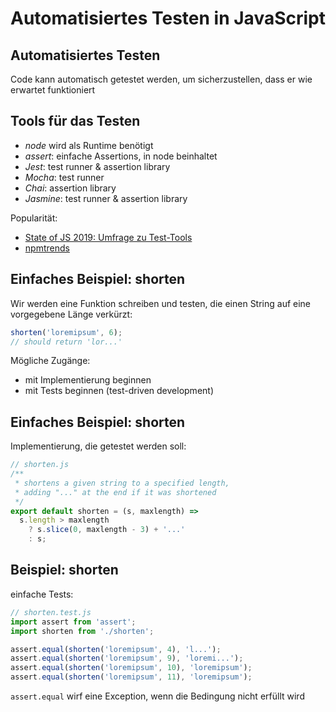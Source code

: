# Automatisiertes Testen in JavaScript

## Automatisiertes Testen

Code kann automatisch getestet werden, um sicherzustellen, dass er wie erwartet funktioniert

## Tools für das Testen

- _node_ wird als Runtime benötigt
- _assert_: einfache Assertions, in node beinhaltet
- _Jest_: test runner & assertion library
- _Mocha_: test runner
- _Chai_: assertion library
- _Jasmine_: test runner & assertion library

Popularität:

- [State of JS 2019: Umfrage zu Test-Tools](https://2019.stateofjs.com/testing/)
- [npmtrends](https://www.npmtrends.com/jest-vs-mocha-vs-chai-vs-jasmine)

## Einfaches Beispiel: shorten

Wir werden eine Funktion schreiben und testen, die einen String auf eine vorgegebene Länge verkürzt:

```js
shorten('loremipsum', 6);
// should return 'lor...'
```

Mögliche Zugänge:

- mit Implementierung beginnen
- mit Tests beginnen (test-driven development)

## Einfaches Beispiel: shorten

Implementierung, die getestet werden soll:

```js
// shorten.js
/**
 * shortens a given string to a specified length,
 * adding "..." at the end if it was shortened
 */
export default shorten = (s, maxlength) =>
  s.length > maxlength
    ? s.slice(0, maxlength - 3) + '...'
    : s;
```

## Beispiel: shorten

einfache Tests:

```js
// shorten.test.js
import assert from 'assert';
import shorten from './shorten';

assert.equal(shorten('loremipsum', 4), 'l...');
assert.equal(shorten('loremipsum', 9), 'loremi...');
assert.equal(shorten('loremipsum', 10), 'loremipsum');
assert.equal(shorten('loremipsum', 11), 'loremipsum');
```

`assert.equal` wirf eine Exception, wenn die Bedingung nicht erfüllt wird
